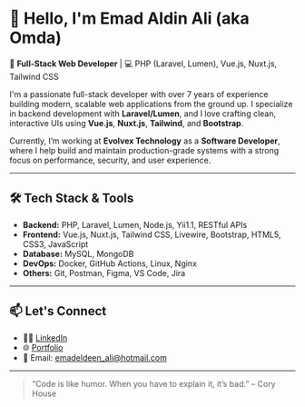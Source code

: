 # 👋 Hello, I'm Emad Aldin Ali (aka Omda)

🚀 **Full-Stack Web Developer** | 💻 PHP (Laravel, Lumen), Vue.js, Nuxt.js, Tailwind CSS

I'm a passionate full-stack developer with over 7 years of experience building modern, scalable web applications from the ground up. I specialize in backend development with **Laravel/Lumen**, and I love crafting clean, interactive UIs using **Vue.js**, **Nuxt.js**, **Tailwind**, and **Bootstrap**.

Currently, I’m working at **Evolvex Technology** as a **Software Developer**, where I help build and maintain production-grade systems with a strong focus on performance, security, and user experience.

---

## 🛠 Tech Stack & Tools

- **Backend:** PHP, Laravel, Lumen, Node.js, Yii1.1, RESTful APIs
- **Frontend:** Vue.js, Nuxt.js, Tailwind CSS, Livewire, Bootstrap, HTML5, CSS3, JavaScript
- **Database:** MySQL, MongoDB
- **DevOps:** Docker, GitHub Actions, Linux, Nginx
- **Others:** Git, Postman, Figma, VS Code, Jira

---

## 📫 Let's Connect

- 🧑‍💼 [LinkedIn](https://www.linkedin.com/in/emad-aldin-ali-707204174/)  
- 🌐 [Portfolio](https://omdasoft.dev)  
- 📧 Email: emadeldeen_ali@hotmail.com

---

> “Code is like humor. When you have to explain it, it’s bad.” – Cory House

<!---
omdasoft/omdasoft is a ✨ special ✨ repository because its `README.md` (this file) appears on your GitHub profile.
You can click the Preview link to take a look at your changes.
--->
